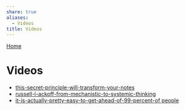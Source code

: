 ```yaml
---  
share: true  
aliases:  
  - Videos  
title: Videos  
---  
```

[Home](../index.md)  
# Videos  
- [this-secret-principle-will-transform-your-notes](./this-secret-principle-will-transform-your-notes.md)  
- [russell-l-ackoff-from-mechanistic-to-systemic-thinking](./russell-l-ackoff-from-mechanistic-to-systemic-thinking.md)  
- [it-is-actually-pretty-easy-to-get-ahead-of-99-percent-of people](./it-is-actually-pretty-easy-to-get-ahead-of-99-percent-of%20people.md)  
  

